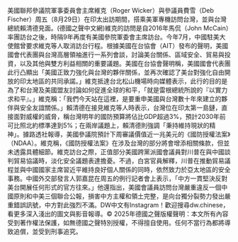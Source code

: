 美國聯邦參議院軍事委員會主席維克（Roger Wicker）與參議員費雪（Deb Fischer）周五（8月29日）在印太出訪期間，搭乘美軍專機訪問台灣，並與台灣總統賴清德見面。(德國之聲中文網)維克的訪問是自2016年馬侃（John McCain）率團訪台之後，時隔9年再度有美國參院軍委會主席訪台。今年7月，中國駐美大使館曾要求維克等人取消訪台行程。根據美國在台協會（AIT）發布的聲明，美國國會代表團與台灣高層領袖進行一系列會談，討論美台關係、區域安全、貿易與投資，以及其他與雙方利益相關的重要議題。美國在台協會聲明稱，美國國會代表團此行凸顯出「美國正致力強化與台灣的夥伴關係，並再次確認了美台對強化自由開放的印太地區的共同承諾。」維克抵達台北松山機場時向媒體表示，此行的目的是為了和台灣及美國盟友討論如何促進全球的和平，「就是雷根總統所說的『以實力求和平』。」維克稱：「我們今天站在這裡，是要重申美國與台灣數十年來建立的夥伴與安全友誼關係。」賴清德在接見維克等人時表示，台灣位在印太第一島鏈，直接面對威權的威脅，稱台灣明年的國防預算將佔比GDP超過3%，預計2030年前可比照北約標準達到5%；在兩岸議題上，賴清德則強調「秉持維持現狀的精神」。據路透社報導，美國參議院預計下周審議價值近一兆美元的《國防授權法案》（NDAA）。維克稱，《國防授權法案》在涉及台灣的部分將會增添相關條款，但並未透露具體細節。維克訪台之際，正值部分美國跨黨派國會議員對川普在與中國談判貿易協議時，淡化安全議題表達擔憂。不過，白宮官員解釋，川普在推動貿易議程並與中國國家主席習近平維持良好個人關係的同時，依然致力於亞太地區的安全事務。中國外交部發言人郭嘉昆在周五的例行記者會上表示，「中方一貫堅決反對美台開展任何形式的官方往來。」他還指出，美國會議員訪問台灣嚴重違反一個中國原則和中美三個聯合公報，損害中方主權和領土完整，是向台獨分裂勢力發出嚴重錯誤訊號，中方對此強烈不滿。DW中文有Instagram！歡迎搜尋dw.chinese，看更多深入淺出的圖文與影音報導。© 2025年德國之聲版權聲明：本文所有內容受到著作權法保護，如無德國之聲特別授權，不得擅自使用。任何不當行為都將導致追償，並受到刑事追究。